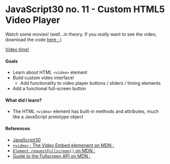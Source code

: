 # JavaScript30 no. 11 - Custom HTML5 Video Player

Watch some movies! (well...in theory. If you *really* want to see the video, download the code [here : ](https://github.com/nichelicorn/JavaScript30/tree/master/11%20-%20Custom%20Video%20Player))

[Video time!](https://codepen.io/nichelicorn/pen/RwgJMjJ)

#### Goals
* Learn about HTML `<video>` element
* Build custom video interface!
  * Add functionality to video player buttons / sliders / timing elements
* Add a functional full-screen button

#### What did I learn?
* The HTML `<video>` element has built-in methods and attributes, much like a JavaScript prototype object

#### References
* [JavaScript30](https://javascript30.com/)
* [`<video>` : The Video Embed elemenent on MDN : ](https://developer.mozilla.org/en-US/docs/Web/HTML/Element/video)
* [`Element.requestFullscreen()` on MDN : ](https://developer.mozilla.org/en-US/docs/Web/API/Element/requestFullScreen)
* [Guide to the Fullscreen API on MDN : ](https://developer.mozilla.org/en-US/docs/Web/API/Fullscreen_API/Guide)